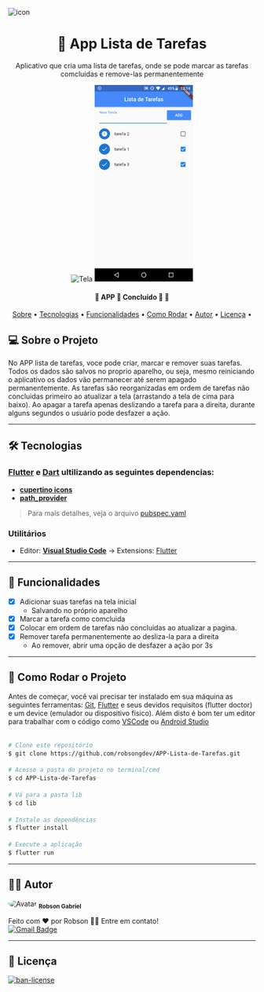 <img alt="icon" title="#icon" src="https://i.imgur.com/o4TXjcP.png" width="100px" align = "left"> <br>
<h1 align="center"> 📱 App Lista de Tarefas</h1>

<p align="center">Aplicativo que cria uma lista de tarefas, onde se pode marcar as tarefas comcluidas e remove-las permanentemente</p>


<p align="center">
  <img alt="Tela" title="#Tela" src="./assets/tela1.gif" width="200px">

  <img alt="Tela" title="#Tela" src="./assets/tela2.gif" width="200px">
</p>


<h4 align="center"> 
	🚧  APP 📱 Concluído 🚀 🚧
</h4>

<p align="center">
  <a href="#-sobre-o-projeto">Sobre</a> •
  <a href="#-tecnologias">Tecnologias</a> •
  <a href="#-funcionalidades">Funcionalidades</a> •
  <a href="#-como-rodar-o-projeto">Como Rodar</a> •
  <a href="#-autor">Autor</a> •
  <a href="#-licença">Licença</a> •
  
</p>


## 💻 Sobre o Projeto

  
  No APP lista de tarefas, voce pode criar, marcar e remover suas tarefas.
  Todos os dados são salvos no proprio aparelho, ou seja, mesmo reiniciando o aplicativo os dados vão permanecer até serem apagado permanentemente.
  As tarefas são reorganizadas em ordem de tarefas não concluidas primeiro ao atualizar a tela (arrastando a tela de cima para baixo).
  Ao apagar a tarefa apenas deslizando a tarefa para a direita, durante alguns segundos o usuário pode desfazer a ação.
  
---

## 🛠 Tecnologias

### [Flutter](https://flutter.dev/) e [Dart](https://dart.dev/) ultilizando as seguintes dependencias:
  
-  **[cupertino icons](https://pub.dev/packages/cupertino_icons)**
-  **[path_provider](https://pub.dev/packages/path_provider)**

> Para mais detalhes, veja o arquivo  [pubspec.yaml](./pubspec.yaml)

### **Utilitários**

-   Editor:  **[Visual Studio Code](https://code.visualstudio.com/)**  → Extensions: [Flutter](https://marketplace.visualstudio.com/items?itemName=Dart-Code.flutter)
---

## 📝 Funcionalidades

- [x] Adicionar suas tarefas na tela inicial
     - Salvando no próprio aparelho
- [x] Marcar a tarefa como comcluida
- [x] Colocar em ordem de tarefas não concluidas ao atualizar a pagina.
- [x] Remover tarefa permanentemente ao desliza-la para a direita
     - Ao remover, abrir uma opção de desfazer a ação por 3s
---

## 🎲 Como Rodar o Projeto

Antes de começar, você vai precisar ter instalado em sua máquina as seguintes ferramentas: [Git](https://git-scm.com), [Flutter](https://flutter.dev/) e seus devidos requisitos (flutter doctor) e um device (emulador ou dispositivo fisico). Além disto é bom ter um editor para trabalhar com o código como [VSCode](https://code.visualstudio.com/) ou [Android Studio](https://developer.android.com/studio)

```bash

# Clone este repositório
$ git clone https://github.com/robsongdev/APP-Lista-de-Tarefas.git

# Acesse a pasta do projeto no terminal/cmd
$ cd APP-Lista-de-Tarefas

# Vá para a pasta lib
$ cd lib

# Instale as dependências
$ flutter install

# Execute a aplicação
$ flutter run
```
---

## 👨‍💻 Autor

<img style = "border-radius: 50%;" src = "https://avatars.githubusercontent.com/u/61766294?s=460&u=63adaa91f7c8f4a54950026f5a69a44f35e97030&v=4" width = "100px;" alt = "Avatar" />
<sub> <b> Robson Gabriel</b> </sub>

Feito com ❤️ por Robson 👋🏽 Entre em contato!<br>
[![Gmail Badge](https://img.shields.io/badge/-robsong369@gmail.com-c14438?style=flat-square&logo=Gmail&logoColor=white&link=mailto:robsong369@gmail.com)](mailto:robsong369@gmail.com)


---
## 📝 Licença

<a href="./LICENSE">
  <img alt="ban-license" src="https://img.shields.io/apm/l/pack">
</a>
